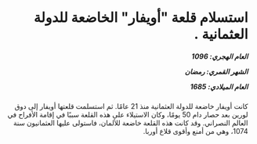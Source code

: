 <h1 dir="rtl">استسلام قلعة "أويفار" الخاضعة للدولة العثمانية .</h1>

<h5 dir="rtl">العام الهجري:  1096

الشهر القمري: رمضان

العام الميلادي: 1685</h5>

<p dir="rtl">كانت أويفار خاضعة للدولة العثمانية منذ 21 عامًا. ثم استسلمت قلعتها أويفار إلى دوق لورين بعد حصار دام 50 يومًا، وكان الاستيلاء على هذه القلعة سببًا في إقامة الأفراح في العالم النصراني. وقد كانت هذه القلعة خاضعة للألمان، فاستولى عليها العثمانيون سنة 1074، وهي من أمنع وأقوى قلاع أوربا.</p></br>
